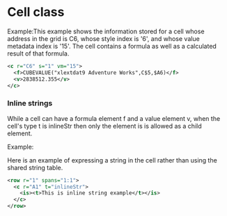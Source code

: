 # Cell class

Example:This example shows the information stored for a cell whose address in the grid is C6, whose style index is '6', and whose value metadata index is '15'. The cell contains a formula as well as a calculated result of that formula.

```xml
<c r="C6" s="1" vm="15">
  <f>CUBEVALUE("xlextdat9 Adventure Works",C$5,$A6)</f>
  <v>2838512.355</v>
</c>
```

### Inline strings

While a cell can have a formula element f and a value element v, when the cell's type t is inlineStr then only the element is is allowed as a child element.

Example:

Here is an example of expressing a string in the cell rather than using the shared string table.

```xml
<row r="1" spans="1:1">
  <c r="A1" t="inlineStr">
    <is><t>This is inline string example</t></is>
  </c>
</row>
```
